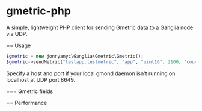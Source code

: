 gmetric-php
===========

A simple, lightweight PHP client for sending Gmetric data to a Ganglia node via UDP.

== Usage

```php
$gmetric = new jonnyanyc\Ganglia\Gmetric\Gmetric();
$gmetric->sendMetric("testapp.testmetric", "app", "uint16", 2100, "count", 120, 86400);
```

Specify a host and port if your local gmond daemon isn't running on localhost at UDP port 8649.

=== Gmetric fields


== Performance

